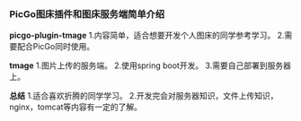 ###  PicGo图床插件和图床服务端简单介绍
**picgo-plugin-tmage**
1.内容简单，适合想要开发个人图床的同学参考学习。
2.需要配合PicGo同时使用。

**tmage**
1.图片上传的服务端。
2.使用spring boot开发。
3.需要自己部署到服务器上。

**总结**
1.适合喜欢折腾的同学学习。
2.开发完会对服务器知识，文件上传知识，nginx，tomcat等内容有一定的了解。
